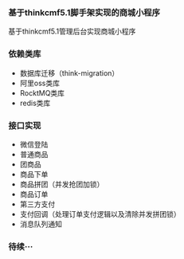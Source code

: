 ### 基于thinkcmf5.1脚手架实现的商城小程序
基于thinkcmf5.1管理后台实现商城小程序

### 依赖类库
- 数据库迁移（think-migration）
- 阿里oss类库
- RocktMQ类库
- redis类库

### 接口实现
- 微信登陆
- 普通商品
- 团商品
- 商品下单
- 商品拼团（并发抢团加锁）
- 商品订单
- 第三方支付
- 支付回调（处理订单支付逻辑以及清除并发拼团锁）
- 消息队列通知


### 待续···